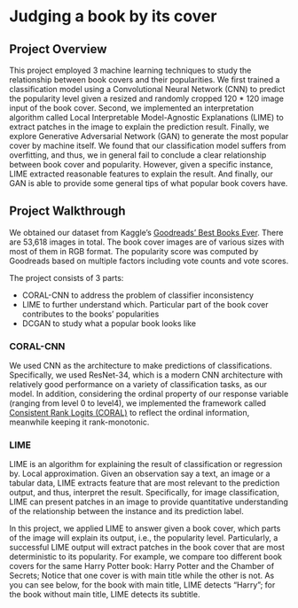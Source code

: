 # Judging a book by its cover

## Project Overview

This project employed 3 machine learning techniques to study the relationship between book covers and their popularities. We first trained a classification model using a Convolutional Neural Network (CNN) to predict the popularity level given a resized and randomly cropped 120 * 120 image input of the book cover. Second, we implemented an interpretation algorithm called Local Interpretable Model-Agnostic Explanations (LIME) to extract patches in the image to explain the prediction result. Finally, we explore Generative Adversarial Network (GAN) to generate the most popular cover by machine itself. We found that our classification model suffers from overfitting, and thus, we in general fail to conclude a clear relationship between book cover and popularity. However, given a specific instance, LIME extracted reasonable features to explain the result. And finally, our GAN is able to provide some general tips of what popular book covers have. 

## Project Walkthrough

We obtained our dataset from Kaggle’s [Goodreads’ Best Books Ever](https://www.kaggle.com/meetnaren/goodreads-best-books). There are 53,618 images in total. The book cover images are of various sizes with most of them in RGB format. The popularity score was computed by Goodreads based on multiple factors including vote counts and vote scores. 

The project consists of 3 parts: 

- CORAL-CNN to address the problem of classifier inconsistency
- LIME to further understand which. Particular part of the book cover contributes to the books’ popularities
- DCGAN to study what a popular book looks like 

### CORAL-CNN

We used CNN as the architecture to make predictions of classifications. Specifically, we used ResNet-34, which is a modern CNN architecture with relatively good performance on a variety of classification tasks, as our model. In addition, considering the ordinal property of our response variable (ranging from level 0 to level4), we implemented the framework called [Consistent Rank Logits (CORAL)](https://arxiv.org/abs/1901.07884) to reflect the ordinal information, meanwhile keeping it rank-monotonic. 

### LIME 

LIME is an algorithm for explaining the result of classification or regression by. Local approximation. Given an observation say a text, an image or a tabular data, LIME extracts feature that are most relevant to the prediction output, and thus, interpret the result. Specifically, for image classification, LIME can present patches in an image to provide quantitative understanding of the relationship between the instance and its prediction label. 

In this project, we applied LIME to answer given a book cover, which parts of the image will explain its output, i.e., the popularity level. Particularly, a successful LIME output will extract patches in the book cover that are most deterministic to its popularity. For example, we compare too different book covers for the same Harry Potter book: Harry Potter and the Chamber of Secrets; Notice that one cover is with main title while the other is not. As you can see below, for the book with main title, LIME detects “Harry”; for the book without main title, LIME detects its subtitle.







